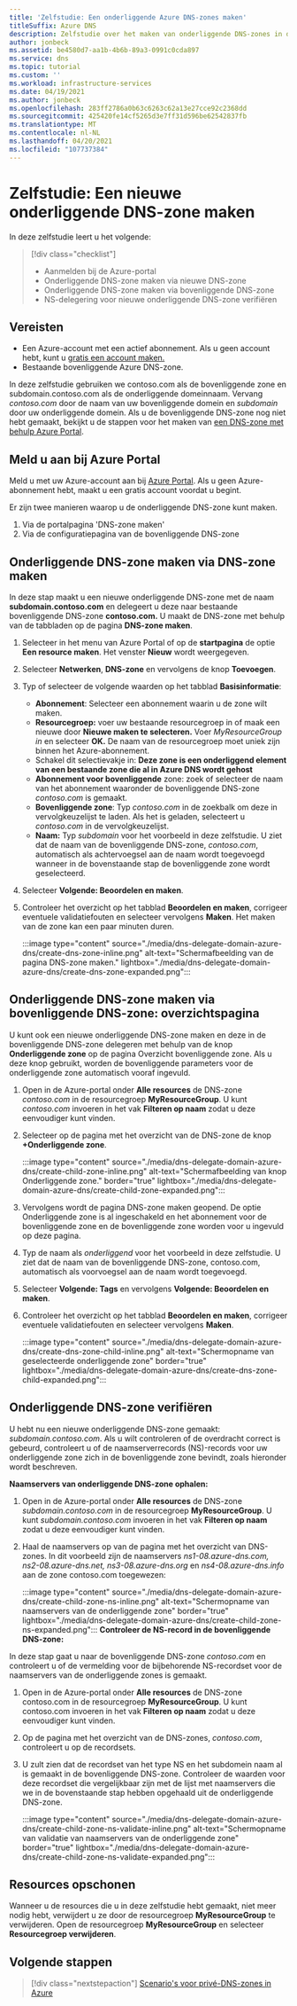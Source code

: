 ```yaml
---
title: 'Zelfstudie: Een onderliggende Azure DNS-zones maken'
titleSuffix: Azure DNS
description: Zelfstudie over het maken van onderliggende DNS-zones in de Azure-portal.
author: jonbeck
ms.assetid: be4580d7-aa1b-4b6b-89a3-0991c0cda897
ms.service: dns
ms.topic: tutorial
ms.custom: ''
ms.workload: infrastructure-services
ms.date: 04/19/2021
ms.author: jonbeck
ms.openlocfilehash: 283ff2786a0b63c6263c62a13e27cce92c2368dd
ms.sourcegitcommit: 425420fe14cf5265d3e7ff31d596be62542837fb
ms.translationtype: MT
ms.contentlocale: nl-NL
ms.lasthandoff: 04/20/2021
ms.locfileid: "107737384"
---
```

# <a name="tutorial-creating-a-new-child-dns-zone"></a>Zelfstudie: Een nieuwe onderliggende DNS-zone maken

In deze zelfstudie leert u het volgende: 

> [!div class="checklist"]
> * Aanmelden bij de Azure-portal
> * Onderliggende DNS-zone maken via nieuwe DNS-zone
> * Onderliggende DNS-zone maken via bovenliggende DNS-zone
> * NS-delegering voor nieuwe onderliggende DNS-zone verifiëren

## <a name="prerequisites"></a>Vereisten

* Een Azure-account met een actief abonnement.  Als u geen account hebt, kunt u [gratis een account maken.](https://azure.microsoft.com/free/?WT.mc_id=A261C142F)
* Bestaande bovenliggende Azure DNS-zone.  

In deze zelfstudie gebruiken we contoso.com als de bovenliggende zone en subdomain.contoso.com als de onderliggende domeinnaam.  Vervang *contoso.com* door de naam van uw bovenliggende domein en *subdomain* door uw onderliggende domein.  Als u de bovenliggende DNS-zone nog niet hebt gemaakt, bekijkt u de stappen voor het maken van [een DNS-zone met behulp Azure Portal](./dns-getstarted-portal.md#create-a-dns-zone). 


## <a name="sign-in-to-azure-portal"></a>Meld u aan bij Azure Portal

Meld u met uw Azure-account aan bij [Azure Portal](https://portal.azure.com/).
Als u geen Azure-abonnement hebt, maakt u een gratis account voordat u begint.

Er zijn twee manieren waarop u de onderliggende DNS-zone kunt maken.
1.  Via de portalpagina 'DNS-zone maken'
1.  Via de configuratiepagina van de bovenliggende DNS-zone

## <a name="create-child-dns-zone-via-create-dns-zone"></a>Onderliggende DNS-zone maken via DNS-zone maken

In deze stap maakt u een nieuwe onderliggende DNS-zone met de naam **subdomain.contoso.com** en delegeert u deze naar bestaande bovenliggende DNS-zone **contoso.com.** U maakt de DNS-zone met behulp van de tabbladen op de pagina **DNS-zone maken**.
1.  Selecteer in het menu van Azure Portal of op de **startpagina** de optie **Een resource maken**. Het venster **Nieuw** wordt weergegeven.
1.  Selecteer **Netwerken**, **DNS-zone** en vervolgens de knop **Toevoegen**.

1.  Typ of selecteer de volgende waarden op het tabblad **Basisinformatie**:
    * **Abonnement**: Selecteer een abonnement waarin u de zone wilt maken.
    * **Resourcegroep:** voer uw bestaande resourcegroep in of maak een nieuwe door **Nieuwe maken te selecteren.** Voer *MyResourceGroup in* en selecteer **OK.** De naam van de resourcegroep moet uniek zijn binnen het Azure-abonnement.
    * Schakel dit selectievakje in: **Deze zone is een onderliggend element van een bestaande zone die al in Azure DNS wordt gehost**
    * **Abonnement voor bovenliggende** zone: zoek of selecteer de naam van het abonnement waaronder de bovenliggende DNS-zone *contoso.com* is gemaakt.
    * **Bovenliggende zone**: Typ *contoso.com* in de zoekbalk om deze in vervolgkeuzelijst te laden. Als het is geladen, selecteert u *contoso.com* in de vervolgkeuzelijst.
    * **Naam:** Typ *subdomain* voor het voorbeeld in deze zelfstudie. U ziet dat de naam van de bovenliggende DNS-zone, *contoso.com*, automatisch als achtervoegsel aan de naam wordt toegevoegd wanneer in de bovenstaande stap de bovenliggende zone wordt geselecteerd.

1. Selecteer **Volgende: Beoordelen en maken**.
1. Controleer het overzicht op het tabblad **Beoordelen en maken**, corrigeer eventuele validatiefouten en selecteer vervolgens **Maken**.
Het maken van de zone kan een paar minuten duren.

    :::image type="content" source="./media/dns-delegate-domain-azure-dns/create-dns-zone-inline.png" alt-text="Schermafbeelding van de pagina DNS-zone maken." lightbox="./media/dns-delegate-domain-azure-dns/create-dns-zone-expanded.png":::

## <a name="create-child-dns-zone-via-parent-dns-zone-overview-page"></a>Onderliggende DNS-zone maken via bovenliggende DNS-zone: overzichtspagina
U kunt ook een nieuwe onderliggende DNS-zone maken en deze in de bovenliggende DNS-zone delegeren met behulp van de knop **Onderliggende zone** op de pagina Overzicht bovenliggende zone. Als u deze knop gebruikt, worden de bovenliggende parameters voor de onderliggende zone automatisch vooraf ingevuld. 

1.  Open in de Azure-portal onder **Alle resources** de DNS-zone *contoso.com* in de resourcegroep **MyResourceGroup**. U kunt *contoso.com* invoeren in het vak **Filteren op naam** zodat u deze eenvoudiger kunt vinden.
1.  Selecteer op de pagina met het overzicht van de DNS-zone de knop **+Onderliggende zone**.

      :::image type="content" source="./media/dns-delegate-domain-azure-dns/create-child-zone-inline.png" alt-text="Schermafbeelding van knop Onderliggende zone." border="true" lightbox="./media/dns-delegate-domain-azure-dns/create-child-zone-expanded.png":::

1.  Vervolgens wordt de pagina DNS-zone maken geopend. De optie Onderliggende zone is al ingeschakeld en het abonnement voor de bovenliggende zone en de bovenliggende zone worden voor u ingevuld op deze pagina.
1.  Typ de naam als *onderliggend* voor het voorbeeld in deze zelfstudie. U ziet dat de naam van de bovenliggende DNS-zone, contoso.com, automatisch als voorvoegsel aan de naam wordt toegevoegd.
1.  Selecteer **Volgende: Tags** en vervolgens **Volgende: Beoordelen en maken**.
1.  Controleer het overzicht op het tabblad **Beoordelen en maken**, corrigeer eventuele validatiefouten en selecteer vervolgens **Maken**.

    :::image type="content" source="./media/dns-delegate-domain-azure-dns/create-dns-zone-child-inline.png" alt-text="Schermopname van geselecteerde onderliggende zone" border="true" lightbox="./media/dns-delegate-domain-azure-dns/create-dns-zone-child-expanded.png":::

## <a name="verify-child-dns-zone"></a>Onderliggende DNS-zone verifiëren
U hebt nu een nieuwe onderliggende DNS-zone gemaakt: *subdomain.contoso.com*. Als u wilt controleren of de overdracht correct is gebeurd, controleert u of de naamserverrecords (NS)-records voor uw onderliggende zone zich in de bovenliggende zone bevindt, zoals hieronder wordt beschreven.  

**Naamservers van onderliggende DNS-zone ophalen:**

1.  Open in de Azure-portal onder **Alle resources** de DNS-zone *subdomain.contoso.com* in de resourcegroep **MyResourceGroup**. U kunt *subdomain.contoso.com* invoeren in het vak **Filteren op naam** zodat u deze eenvoudiger kunt vinden.
1.  Haal de naamservers op van de pagina met het overzicht van DNS-zones. In dit voorbeeld zijn de naamservers *ns1-08.azure-dns.com, ns2-08.azure-dns.net, ns3-08.azure-dns.org* en *ns4-08.azure-dns.info* aan de zone contoso.com toegewezen:

      :::image type="content" source="./media/dns-delegate-domain-azure-dns/create-child-zone-ns-inline.png" alt-text="Schermopname van naamservers van de onderliggende zone" border="true" lightbox="./media/dns-delegate-domain-azure-dns/create-child-zone-ns-expanded.png":::
**Controleer de NS-record in de bovenliggende DNS-zone:**

In deze stap gaat u naar de bovenliggende DNS-zone *contoso.com* en controleert u of de vermelding voor de bijbehorende NS-recordset voor de naamservers van de onderliggende zones is gemaakt.

1. Open in de Azure-portal onder **Alle resources** de DNS-zone contoso.com in de resourcegroep **MyResourceGroup**. U kunt contoso.com invoeren in het vak **Filteren op naam** zodat u deze eenvoudiger kunt vinden.
1.  Op de pagina met het overzicht van de DNS-zones, *contoso.com*, controleert u op de recordsets.
1.  U zult zien dat de recordset van het type NS en het subdomein naam al is gemaakt in de bovenliggende DNS-zone. Controleer de waarden voor deze recordset die vergelijkbaar zijn met de lijst met naamservers die we in de bovenstaande stap hebben opgehaald uit de onderliggende DNS-zone.

     :::image type="content" source="./media/dns-delegate-domain-azure-dns/create-child-zone-ns-validate-inline.png" alt-text="Schermopname van validatie van naamservers van de onderliggende zone" border="true" lightbox="./media/dns-delegate-domain-azure-dns/create-child-zone-ns-validate-expanded.png":::
## <a name="clean-up-resources"></a>Resources opschonen
Wanneer u de resources die u in deze zelfstudie hebt gemaakt, niet meer nodig hebt, verwijdert u ze door de resourcegroep **MyResourceGroup** te verwijderen. Open de resourcegroep **MyResourceGroup** en selecteer **Resourcegroep verwijderen**.

## <a name="next-steps"></a>Volgende stappen

> [!div class="nextstepaction"]
> [Scenario's voor privé-DNS-zones in Azure](private-dns-scenarios.md)
